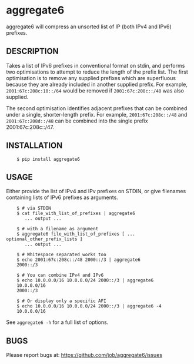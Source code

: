 aggregate6
==========

aggregate6 will compress an unsorted list of IP (both IPv4 and IPv6) prefixes.

DESCRIPTION
-----------

Takes a list of IPv6 prefixes in conventional format on stdin, and performs two
optimisations to attempt to reduce the length of the prefix list. The first
optimisation is to remove any supplied prefixes which are superfluous because
they are already included in another supplied prefix. For example,
```2001:67c:208c:10::/64``` would be removed if ```2001:67c:208c::/48``` was
also supplied.

The second optimisation identifies adjacent prefixes that can be combined under
a single, shorter-length prefix. For example, ```2001:67c:208c::/48``` and
```2001:67c:208d::/48``` can be combined into the single prefix
2001:67c:208c::/47.

INSTALLATION
------------

```
    $ pip install aggregate6
```

USAGE
-----

Either provide the list of IPv4 and IPv prefixes on STDIN, or give filenames
containing lists of IPv6 prefixes as arguments.

```
    $ # via STDIN
    $ cat file_with_list_of_prefixes | aggregate6
       ... output ...

    $ # with a filename as argument
    $ aggregate6 file_with_list_of_prefixes [ ... optional_other_prefix_lists ]
       ... output ...

    $ # Whitespace separated works too
    $ echo 2001:67c:208c::/48 2000::/3 | aggregate6
    2000::/3

    $ # You can combine IPv4 and IPv6
    $ echo 10.0.0.0/16 10.0.0.0/24 2000::/3 | aggregate6
    10.0.0.0/16
    2000::/3

    $ # Or display only a specific AFI
    $ echo 10.0.0.0/16 10.0.0.0/24 2000::/3 | aggregate6 -4
    10.0.0.0/16
```

See ```aggregate6 -h``` for a full list of options.

BUGS
----

Please report bugs at: https://github.com/job/aggregate6/issues
